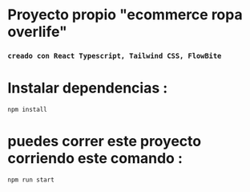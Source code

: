 # Proyecto propio "ecommerce ropa overlife"
 
### `creado con React Typescript, Tailwind CSS, FlowBite`


  
# Instalar dependencias : 
 `npm install`



# puedes correr este proyecto corriendo este comando :
 `npm run start`


